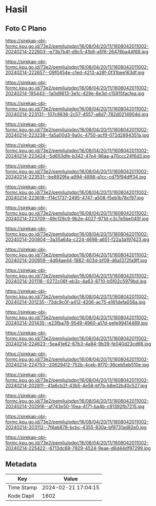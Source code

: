 # Hasil

## Foto C Plano

https://sirekap-obj-formc.kpu.go.id/73e2/pemilu/pdpr/16/08/04/20/11/1608042011002-20240214-222603--e73b7b4f-d9c5-41b8-a5f6-26476ba44f68.jpg

https://sirekap-obj-formc.kpu.go.id/73e2/pemilu/pdpr/16/08/04/20/11/1608042011002-20240214-222657--09f0454e-c1ed-4213-a28f-0f31bee163df.jpg

https://sirekap-obj-formc.kpu.go.id/73e2/pemilu/pdpr/16/08/04/20/11/1608042011002-20240214-195443--1a0d9613-3e1c-429e-8e3d-c15915facfea.jpg

https://sirekap-obj-formc.kpu.go.id/73e2/pemilu/pdpr/16/08/04/20/11/1608042011002-20240214-223131--107c9836-2c57-4557-a8d7-782d0214904d.jpg

https://sirekap-obj-formc.kpu.go.id/73e2/pemilu/pdpr/16/08/04/20/11/1608042011002-20240214-223238--fa5a00d3-9a0c-4750-acf9-072d2894351a.jpg

https://sirekap-obj-formc.kpu.go.id/73e2/pemilu/pdpr/16/08/04/20/11/1608042011002-20240214-223424--5d653dfe-b342-47e4-86aa-a70ccc24f6d3.jpg

https://sirekap-obj-formc.kpu.go.id/73e2/pemilu/pdpr/16/08/04/20/11/1608042011002-20240214-223531--be8929fa-a994-4898-a1cc-cd75f94dff34.jpg

https://sirekap-obj-formc.kpu.go.id/73e2/pemilu/pdpr/16/08/04/20/11/1608042011002-20240214-223618--f14c1737-2495-4747-a508-f5eb1b78cf97.jpg

https://sirekap-obj-formc.kpu.go.id/73e2/pemilu/pdpr/16/08/04/20/11/1608042011002-20240214-223709--49c129c9-9b2e-4027-971d-c3c7e5be045f.jpg

https://sirekap-obj-formc.kpu.go.id/73e2/pemilu/pdpr/16/08/04/20/11/1608042011002-20240214-200804--3a35a64a-c224-4698-a651-f22a3a197423.jpg

https://sirekap-obj-formc.kpu.go.id/73e2/pemilu/pdpr/16/08/04/20/11/1608042011002-20240214-200959--4d64ae44-1882-403d-bf09-d6a1372fa9ff.jpg

https://sirekap-obj-formc.kpu.go.id/73e2/pemilu/pdpr/16/08/04/20/11/1608042011002-20240214-201116--0272c06f-eb3c-4a63-8710-b5f02c5979bd.jpg

https://sirekap-obj-formc.kpu.go.id/73e2/pemilu/pdpr/16/08/04/20/11/1608042011002-20240214-201235--73dc9c0f-a412-4206-ac75-e161defa058a.jpg

https://sirekap-obj-formc.kpu.go.id/73e2/pemilu/pdpr/16/08/04/20/11/1608042011002-20240214-201435--e23fba78-9549-4960-a17d-eefe99414489.jpg

https://sirekap-obj-formc.kpu.go.id/73e2/pemilu/pdpr/16/08/04/20/11/1608042011002-20240214-224623--5ea41e62-67b3-4a84-9b39-fe040d23cd66.jpg

https://sirekap-obj-formc.kpu.go.id/73e2/pemilu/pdpr/16/08/04/20/11/1608042011002-20240214-224753--20629412-752b-4ceb-8f70-36ceb5eb510e.jpg

https://sirekap-obj-formc.kpu.go.id/73e2/pemilu/pdpr/16/08/04/20/11/1608042011002-20240214-202811--41a6cb2f-43b5-4e58-bf7b-b8e02b40c527.jpg

https://sirekap-obj-formc.kpu.go.id/73e2/pemilu/pdpr/16/08/04/20/11/1608042011002-20240214-202916--af743e50-10ea-4171-ba4b-c91392fb7215.jpg

https://sirekap-obj-formc.kpu.go.id/73e2/pemilu/pdpr/16/08/04/20/11/1608042011002-20240214-203112--7f4ab878-bcbc-4355-830a-bf9731ad82e0.jpg

https://sirekap-obj-formc.kpu.go.id/73e2/pemilu/pdpr/16/08/04/20/11/1608042011002-20240214-225422--6713dc68-7929-4524-9eae-d6d44df97299.jpg


## Metadata

| Key        | Value               |
| ---------- | ------------------- |
| Time Stamp | 2024-02-21 17:04:15 |
| Kode Dapil | 1602                |



